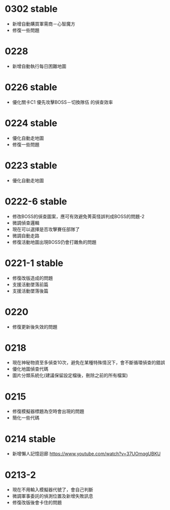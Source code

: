 # 0302 stable
* 新增自動購買軍需商－心智魔方
* 修復一些問題


# 0228
* 新增自動執行每日困難地圖

# 0226 stable
* 優化關卡C1 優先攻擊BOSS－切換隊伍 的偵查效率

# 0224 stable
* 優化自動走地圖
* 修復一些問題

# 0223 stable
* 優化自動走地圖

# 0222-6 stable
* 修改BOSS的偵查圖案，應可有效避免菁英怪誤判成BOSS的問題-2
* 微調偵查邏輯
* 現在可以選擇是否攻擊賽任部隊了
* 微調自動走路
* 修復活動地圖出現BOSS仍會打雜魚的問題

# 0221-1 stable
* 修復改版造成的問題
* 支援活動墜落前篇 
* 支援活動墜落後篇 

# 0220
* 修復更新後失效的問題

# 0218
* 現在神秘物資至多偵查10次，避免在某種特殊情況下，會不斷循環偵查的錯誤
* 優化地圖偵查代碼
* 圖片分類系統化(建議保留設定檔後，刪除之前的所有檔案)

# 0215
* 修復模擬器標題為空時會出現的問題
* 簡化一些代碼

# 0214 stable
* 新增懶人記憶迴廊 https://www.youtube.com/watch?v=37UOmqgUBKU

# 0213-2
* 現在不用輸入模擬器代號了，會自己判斷
* 微調軍事委託的偵測位置及新增失敗訊息
* 修復改版後會卡住的問題



